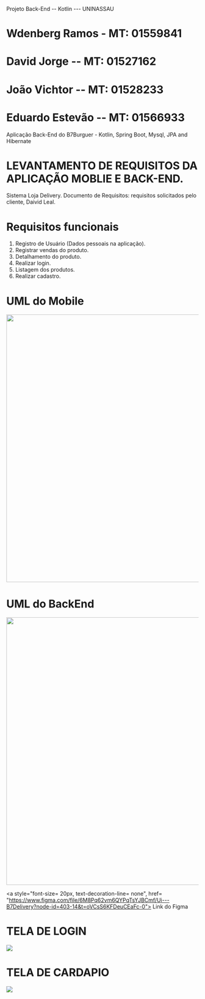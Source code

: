 Projeto Back-End -- Kotlin --- UNINASSAU


# Wdenberg Ramos - MT: 01559841
# David Jorge -- MT: 01527162
# João Vichtor -- MT: 01528233
# Eduardo Estevão -- MT: 01566933


Aplicação Back-End do B7Burguer - Kotlin, Spring Boot, Mysql, JPA and Hibernate


# LEVANTAMENTO DE REQUISITOS DA APLICAÇÃO MOBLIE E BACK-END.

Sistema Loja Delivery.
Documento de Requisitos: requisitos solicitados pelo cliente, Daivid Leal.

# Requisitos funcionais
1. Registro de Usuário (Dados pessoais na aplicação).
2. Registrar vendas do produto.
3. Detalhamento do produto.
4. Realizar login.
5. Listagem dos produtos.
6. Realizar cadastro.

# UML do Mobile

<div align="center">
<img src="https://user-images.githubusercontent.com/88355939/230667826-f4cd8581-431a-4c5a-9ac7-80a43a5389a8.jpeg" 
width="700px"/>
</div>

# UML do BackEnd

<div align="center">
<img src="https://user-images.githubusercontent.com/88355939/230667728-da6492c6-1418-4266-b39d-3ce3fc6142f1.jpeg" 
width="700px"/>
</div>


<a style="font-size= 20px, text-decoration-line= none", href= "https://www.figma.com/file/6M8Pq62vm6QYPqTsYJBCmf/Ui---B7Delivery?node-id=403-14&t=oVCsS6KFDeuCEaFc-0"> 
Link do Figma</a>

# TELA DE LOGIN

<div>
<img src="https://user-images.githubusercontent.com/88355939/230685298-2cae573d-c681-4019-9655-ee8a76df6c65.png">
</div>

# TELA DE CARDAPIO

<div>
<img src="https://user-images.githubusercontent.com/88355939/230685354-d5b60efe-62b1-411c-8b4a-a661d9b0e50f.png">
</div>